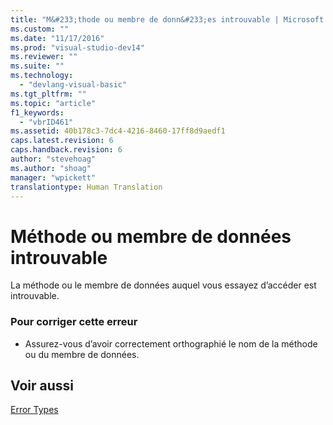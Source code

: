 ```yaml
---
title: "M&#233;thode ou membre de donn&#233;es introuvable | Microsoft Docs"
ms.custom: ""
ms.date: "11/17/2016"
ms.prod: "visual-studio-dev14"
ms.reviewer: ""
ms.suite: ""
ms.technology: 
  - "devlang-visual-basic"
ms.tgt_pltfrm: ""
ms.topic: "article"
f1_keywords: 
  - "vbrID461"
ms.assetid: 40b178c3-7dc4-4216-8460-17ff8d9aedf1
caps.latest.revision: 6
caps.handback.revision: 6
author: "stevehoag"
ms.author: "shoag"
manager: "wpickett"
translationtype: Human Translation
---
```

# M&#233;thode ou membre de donn&#233;es introuvable
La méthode ou le membre de données auquel vous essayez d’accéder est introuvable.  
  
### Pour corriger cette erreur  
  
-   Assurez\-vous d’avoir correctement orthographié le nom de la méthode ou du membre de données.  
  
## Voir aussi  
 [Error Types](../../visual-basic/programming-guide/language-features/error-types.md)
